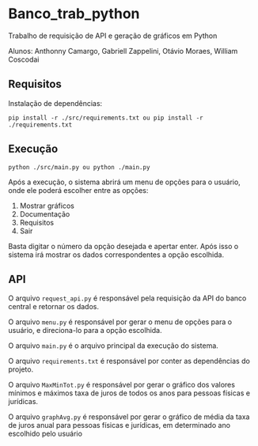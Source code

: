 # Banco_trab_python

Trabalho de requisição de API e geração de gráficos em Python

Alunos: Anthonny Camargo, Gabriell Zappelini, Otávio Moraes, William Coscodai

## Requisitos

Instalação de dependências:

`pip install -r ./src/requirements.txt ou pip install -r ./requirements.txt`

## Execução

`python ./src/main.py ou python ./main.py`

Após a execução, o sistema abrirá um menu de opções para o usuário, onde ele poderá escolher entre as opções:

1. Mostrar gráficos
2. Documentação
3. Requisitos
4. Sair

Basta digitar o número da opção desejada e apertar enter.
Após isso o sistema irá mostrar os dados correspondentes a opção escolhida.

## API

O arquivo `request_api.py` é responsável pela requisição da API do banco central e retornar os dados.

O arquivo `menu.py` é responsável por gerar o menu de opções para o usuário, e direciona-lo para a opção escolhida.

O arquivo `main.py` é o arquivo principal da execução do sistema.

O arquivo `requirements.txt` é responsável por conter as dependências do projeto.

O arquivo `MaxMinTot.py` é responsável por gerar o gráfico dos valores mínimos e máximos taxa de juros de todos os anos para pessoas físicas e jurídicas.

O arquivo `graphAvg.py` é responsável por gerar o gráfico de média da taxa de juros anual para pessoas físicas e jurídicas, em determinado ano escolhido pelo usuário
